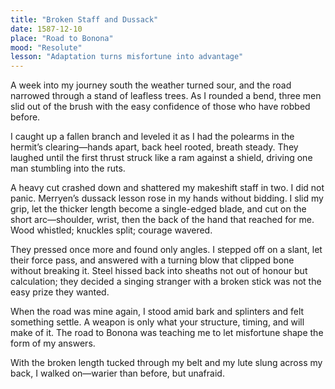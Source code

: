 ```yaml
---
title: "Broken Staff and Dussack"
date: 1587-12-10
place: "Road to Bonona"
mood: "Resolute"
lesson: "Adaptation turns misfortune into advantage"
---
```


A week into my journey south the weather turned sour, and the road narrowed through a stand of leafless trees. As I rounded a bend, three men slid out of the brush with the easy confidence of those who have robbed before.

I caught up a fallen branch and leveled it as I had the polearms in the hermit’s clearing—hands apart, back heel rooted, breath steady. They laughed until the first thrust struck like a ram against a shield, driving one man stumbling into the ruts.

A heavy cut crashed down and shattered my makeshift staff in two. I did not panic. Merryen’s dussack lesson rose in my hands without bidding. I slid my grip, let the thicker length become a single-edged blade, and cut on the short arc—shoulder, wrist, then the back of the hand that reached for me. Wood whistled; knuckles split; courage wavered.

They pressed once more and found only angles. I stepped off on a slant, let their force pass, and answered with a turning blow that clipped bone without breaking it. Steel hissed back into sheaths not out of honour but calculation; they decided a singing stranger with a broken stick was not the easy prize they wanted.

When the road was mine again, I stood amid bark and splinters and felt something settle. A weapon is only what your structure, timing, and will make of it. The road to Bonona was teaching me to let misfortune shape the form of my answers.

With the broken length tucked through my belt and my lute slung across my back, I walked on—warier than before, but unafraid.
